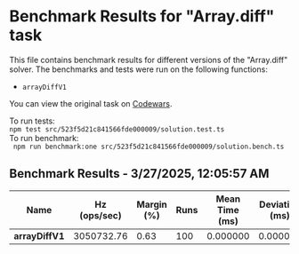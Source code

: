 # Benchmark Results for "Array.diff" task

This file contains benchmark results for different versions of the "Array.diff" solver. The benchmarks and tests
were run on the
following functions:

- `arrayDiffV1`

You can view the original task on [Codewars](https://www.codewars.com/kata/523f5d21c841566fde000009train/typescript).

To run tests:  
```npm test src/523f5d21c841566fde000009/solution.test.ts```  
To run benchmark:  
``` npm run benchmark:one src/523f5d21c841566fde000009/solution.bench.ts```

## Benchmark Results - 3/27/2025, 12:05:57 AM

| Name            | Hz (ops/sec) | Margin (%) | Runs | Mean Time (ms) | Deviation (ms) |
|-----------------|--------------|------------|------|----------------|----------------|
| **arrayDiffV1** | 3050732.76   | 0.63       | 100  | 0.000000       | 0.000000       |


